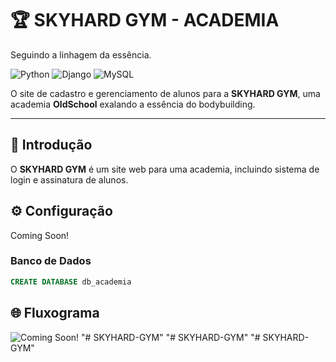 
# 🏆 SKYHARD GYM - ACADEMIA
Seguindo a linhagem da essência.

![Python](https://img.shields.io/badge/-Python-333333?style=flat&logo=python)
![Django](https://img.shields.io/badge/-Django-333333?style=flat&logo=django)
![MySQL](https://img.shields.io/badge/-MySQL-333333?style=flat&logo=mysql)

O site  de cadastro e gerenciamento de alunos para a **SKYHARD GYM**, uma academia **OldSchool** exalando a essência do bodybuilding.

---

## 📌 Introdução
O **SKYHARD GYM** é um site web para uma academia, incluindo sistema de login e assinatura de alunos.


## ⚙️ Configuração

Coming Soon!

### Banco de Dados
```sql
CREATE DATABASE db_academia
```


## 🌐 Fluxograma

![Coming Soon!]()
"# SKYHARD-GYM" 
"# SKYHARD-GYM" 
"# SKYHARD-GYM" 
